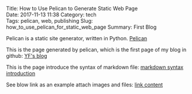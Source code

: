 Title: How to Use Pelican to Generate Static Web Page  
Date: 2017-11-13 11:38 
Category: tech  
Tags: pelican, web, publishing
Slug: how_to_use_pelican_for_static_web_page 
Summary: First Blog 

Pelican is a static site generator, written in Python. 
[Pelican](http://docs.getpelican.com/)

This is the page generated by pelican, which is the first page of my blog in github:
[YF's blog](https://huyunf.github.io/)

This is the page introduce the syntax of markdown file:
[markdown syntax introduction](http://wowubuntu.com/markdown/)

See blow link as an example attach images and files:
[link content]({filename}/blog/blog_11_13_2017_2/blog_11132017_SecondTest.md)

